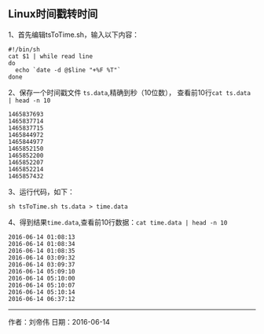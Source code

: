 ## Linux时间戳转时间

1、首先编辑tsToTime.sh，输入以下内容：

```
#!/bin/sh
cat $1 | while read line
do
  echo `date -d @$line "+%F %T"`
done
```

2、保存一个时间戳文件 `ts.data`,精确到秒（10位数）， 查看前10行`cat ts.data | head -n 10`

```
1465837693
1465837714
1465837715
1465844972
1465844977
1465852150
1465852200
1465852207
1465852214
1465857432
```

3、运行代码，如下：

```
sh tsToTime.sh ts.data > time.data
```

4、得到结果`time.data`,查看前10行数据：`cat time.data | head -n 10`

```
2016-06-14 01:08:13
2016-06-14 01:08:34
2016-06-14 01:08:35
2016-06-14 03:09:32
2016-06-14 03:09:37
2016-06-14 05:09:10
2016-06-14 05:10:00
2016-06-14 05:10:07
2016-06-14 05:10:14
2016-06-14 06:37:12
```

---

作者：刘帝伟
日期：2016-06-14